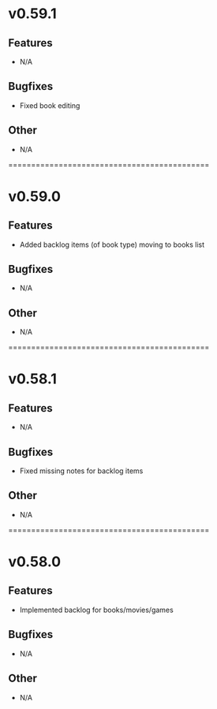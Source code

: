 # v0.59.1

## Features

 - N/A

## Bugfixes

 - Fixed book editing

## Other

 - N/A

============================================
# v0.59.0

## Features

 - Added backlog items (of book type) moving to books list

## Bugfixes

 - N/A

## Other

 - N/A

============================================
# v0.58.1

## Features

 - N/A

## Bugfixes

 - Fixed missing notes for backlog items

## Other

 - N/A

============================================
# v0.58.0

## Features

 - Implemented backlog for books/movies/games

## Bugfixes

 - N/A

## Other

 - N/A
